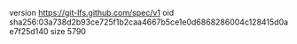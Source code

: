version https://git-lfs.github.com/spec/v1
oid sha256:03a738d2b93ce725f1b2caa4667b5ce1e0d6868286004c128415d0ae7f25d140
size 5790
